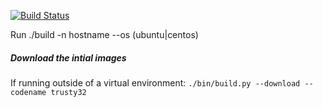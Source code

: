 [![Build Status](https://travis-ci.org/capusta/packer.svg?branch=master)](https://travis-ci.org/capusta/packer)

Run ./build -n hostname --os (ubuntu|centos)

##### Download the intial images
If running outside of a virtual environment:
```./bin/build.py --download --codename trusty32```
